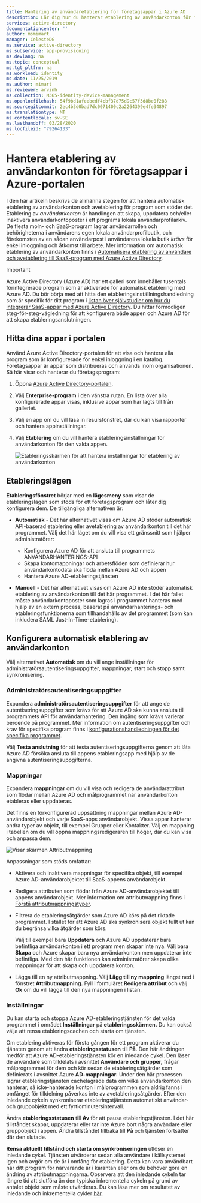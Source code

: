 ```yaml
---
title: Hantering av användaretablering för företagsappar i Azure AD
description: Lär dig hur du hanterar etablering av användarkonton för företagsappar med Hjälp av Azure Active Directory
services: active-directory
documentationcenter: ''
author: msmimart
manager: CelesteDG
ms.service: active-directory
ms.subservice: app-provisioning
ms.devlang: na
ms.topic: conceptual
ms.tgt_pltfrm: na
ms.workload: identity
ms.date: 11/25/2019
ms.author: mimart
ms.reviewer: arvinh
ms.collection: M365-identity-device-management
ms.openlocfilehash: 54f9bd1afeebedf4cbf37d75d9c57f3d8be0f288
ms.sourcegitcommit: 2ec4b3d0bad7dc0071400c2a2264399e4fe34897
ms.translationtype: MT
ms.contentlocale: sv-SE
ms.lasthandoff: 03/28/2020
ms.locfileid: "79264133"
---
```

# <a name="managing-user-account-provisioning-for-enterprise-apps-in-the-azure-portal"></a>Hantera etablering av användarkonton för företagsappar i Azure-portalen

I den här artikeln beskrivs de allmänna stegen för att hantera automatisk etablering av användarkonton och avetablering för program som stöder det. Etablering av *användarkonton* är handlingen att skapa, uppdatera och/eller inaktivera användarkontoposter i ett programs lokala användarprofilarkiv. De flesta moln- och SaaS-program lagrar användarrollen och behörigheterna i användarens egen lokala användarprofilbutik, och förekomsten av en sådan användarpost i användarens lokala butik *krävs* för enkel inloggning och åtkomst till arbete. Mer information om automatisk etablering av användarkonton finns i [Automatisera etablering av användare och avetablering till SaaS-program med Azure Active Directory](user-provisioning.md).

> [!IMPORTANT]
> Azure Active Directory (Azure AD) har ett galleri som innehåller tusentals förintegrerade program som är aktiverade för automatisk etablering med Azure AD. Du bör börja med att hitta den etableringsinställningshandledning som är specifik för ditt program i [listan över självstudier om hur du integrerar SaaS-appar med Azure Active Directory](https://azure.microsoft.com/documentation/articles/active-directory-saas-tutorial-list/). Du hittar förmodligen steg-för-steg-vägledning för att konfigurera både appen och Azure AD för att skapa etableringsanslutningen.

## <a name="finding-your-apps-in-the-portal"></a>Hitta dina appar i portalen

Använd Azure Active Directory-portalen för att visa och hantera alla program som är konfigurerade för enkel inloggning i en katalog. Företagsappar är appar som distribueras och används inom organisationen. Så här visar och hanterar du företagsprogram:

1. Öppna [Azure Active Directory-portalen](https://aad.portal.azure.com).
1. Välj **Enterprise-program** i den vänstra rutan. En lista över alla konfigurerade appar visas, inklusive appar som har lagts till från galleriet.
1. Välj en app om du vill läsa in resursfönstret, där du kan visa rapporter och hantera appinställningar.
1. Välj **Etablering** om du vill hantera etableringsinställningar för användarkonton för den valda appen.

   ![Etableringsskärmen för att hantera inställningar för etablering av användarkonton](./media/configure-automatic-user-provisioning-portal/enterprise-apps-provisioning.png)

## <a name="provisioning-modes"></a>Etableringslägen

**Etableringsfönstret** börjar med en **lägesmeny** som visar de etableringslägen som stöds för ett företagsprogram och låter dig konfigurera dem. De tillgängliga alternativen är:

* **Automatisk** - Det här alternativet visas om Azure AD stöder automatisk API-baserad etablering eller avetablering av användarkonton till det här programmet. Välj det här läget om du vill visa ett gränssnitt som hjälper administratörer:

  * Konfigurera Azure AD för att ansluta till programmets ANVÄNDARHANTERINGS-API
  * Skapa kontomappningar och arbetsflöden som definierar hur användarkontodata ska flöda mellan Azure AD och appen
  * Hantera Azure AD-etableringstjänsten

* **Manuell** - Det här alternativet visas om Azure AD inte stöder automatisk etablering av användarkonton till det här programmet. I det här fallet måste användarkontoposter som lagras i programmet hanteras med hjälp av en extern process, baserat på användarhanterings- och etableringsfunktionerna som tillhandahålls av det programmet (som kan inkludera SAML Just-In-Time-etablering).

## <a name="configuring-automatic-user-account-provisioning"></a>Konfigurera automatisk etablering av användarkonton

Välj alternativet **Automatisk** om du vill ange inställningar för administratörsautentiseringsuppgifter, mappningar, start och stopp samt synkronisering.

### <a name="admin-credentials"></a>Administratörsautentiseringsuppgifter

Expandera **administratörsautentiseringsuppgifter** för att ange de autentiseringsuppgifter som krävs för att Azure AD ska kunna ansluta till programmets API för användarhantering. Den ingång som krävs varierar beroende på programmet. Mer information om autentiseringsuppgifter och krav för specifika program finns i [konfigurationshandledningen för det specifika programmet](user-provisioning.md).

Välj **Testa anslutning** för att testa autentiseringsuppgifterna genom att låta Azure AD försöka ansluta till appens etableringsapp med hjälp av de angivna autentiseringsuppgifterna.

### <a name="mappings"></a>Mappningar

Expandera **mappningar** om du vill visa och redigera de användarattribut som flödar mellan Azure AD och målprogrammet när användarkonton etableras eller uppdateras.

Det finns en förkonfigurerad uppsättning mappningar mellan Azure AD-användarobjekt och varje SaaS-apps användarobjekt. Vissa appar hanterar andra typer av objekt, till exempel Grupper eller Kontakter. Välj en mappning i tabellen om du vill öppna mappningsredigeraren till höger, där du kan visa och anpassa dem.

![Visar skärmen Attributmappning](./media/configure-automatic-user-provisioning-portal/enterprise-apps-provisioning-mapping.png)

Anpassningar som stöds omfattar:

* Aktivera och inaktivera mappningar för specifika objekt, till exempel Azure AD-användarobjektet till SaaS-appens användarobjekt.
* Redigera attributen som flödar från Azure AD-användarobjektet till appens användarobjekt. Mer information om attributmappning finns i [Förstå attributmappningstyper](customize-application-attributes.md#understanding-attribute-mapping-types).
* Filtrera de etableringsåtgärder som Azure AD körs på det riktade programmet. I stället för att Azure AD ska synkronisera objekt fullt ut kan du begränsa vilka åtgärder som körs.

  Välj till exempel bara **Uppdatera** och Azure AD uppdaterar bara befintliga användarkonton i ett program men skapar inte nya. Välj bara **Skapa** och Azure skapar bara nya användarkonton men uppdaterar inte befintliga. Med den här funktionen kan administratörer skapa olika mappningar för att skapa och uppdatera konton.

* Lägga till en ny attributmappning. Välj **Lägg till ny mappning** längst ned i fönstret **Attributmappning.** Fyll i formuläret **Redigera attribut** och välj **Ok** om du vill lägga till den nya mappningen i listan.

### <a name="settings"></a>Inställningar

Du kan starta och stoppa Azure AD-etableringstjänsten för det valda programmet i området **Inställningar** på **etableringsskärmen.** Du kan också välja att rensa etableringscachen och starta om tjänsten.

Om etablering aktiveras för första gången för ett program aktiverar du tjänsten genom att ändra **etableringsstatusen** till **På**. Den här ändringen medför att Azure AD-etableringstjänsten kör en inledande cykel. Den läser de användare som tilldelats i avsnittet **Användare och grupper,** frågar målprogrammet för dem och kör sedan de etableringsåtgärder som definierats i avsnittet Azure **AD-mappningar.** Under den här processen lagrar etableringstjänsten cachelagrade data om vilka användarkonton den hanterar, så icke-hanterade konton i målprogrammen som aldrig fanns i omfånget för tilldelning påverkas inte av avetableringsåtgärder. Efter den inledande cykeln synkroniserar etableringstjänsten automatiskt användar- och gruppobjekt med ett fyrtiominutersintervall.

Ändra **etableringsstatusen** till **Av** för att pausa etableringstjänsten. I det här tillståndet skapar, uppdaterar eller tar inte Azure bort några användare eller gruppobjekt i appen. Ändra tillståndet tillbaka till **På** och tjänsten fortsätter där den slutade.

**Rensa aktuellt tillstånd och starta om synkroniseringen** utlöser en inledande cykel. Tjänsten utvärderar sedan alla användare i källsystemet igen och avgör om de är i omfång för etablering. Detta kan vara användbart när ditt program för närvarande är i karantän eller om du behöver göra en ändring av attributmappningarna. Observera att den inledande cykeln tar längre tid att slutföra än den typiska inkrementella cykeln på grund av antalet objekt som måste utvärderas. Du kan läsa mer om resultatet av inledande och inkrementella cykler [här](application-provisioning-when-will-provisioning-finish-specific-user.md). 

